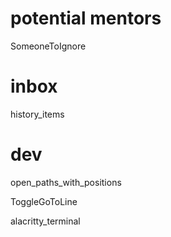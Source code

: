 
# potential mentors

SomeoneToIgnore


# inbox

history_items

# dev


open_paths_with_positions



ToggleGoToLine


alacritty_terminal